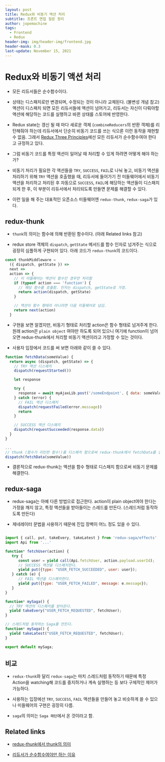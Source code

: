```yaml
---
layout: post
title: Redux와 비동기 액션 처리
subtitle: 프론트 면접 질문 정리
author: jopemachine
tags:
  - Frontend
  - Redux
header-img: img/header-img/frontend.jpg
header-mask: 0.3
last-update: November 15, 2021
---
```


# Redux와 비동기 액션 처리

- 모든 리듀서들은 순수함수이다.

- 상태는 디스패치로만 변경되며, 수정되는 것이 아니라 교체된다. (불변성 개념 참고) 액션이 디스패치 되면 모든 리듀서들에 액션이 넘어가고, 리듀서는 자신이 다뤄야할 액션에 해당하는 코드를 실행하고 바뀐 상태를 스토어에 반영한다.

- Redux state는 갱신 될 때 마다 새로운 객체 (`combineReducers`의 반환 객체)를 리턴해줘야 하는데 리듀서에서 단순히 비동기 코드를 쓰는 식으론 이런 동작을 재현할 수 없음. 그래서 [Redux Three Principles](https://redux.js.org/understanding/thinking-in-redux/three-principles)에선 모든 리듀서가 순수함수여야 한다고 규정하고 있다.

- 그럼 비동기 코드를 특정 액션이 일어날 때 처리할 수 있게 하려면 어떻게 해야 하는가?

- 비동기 처리가 필요한 각 액션들을 `TRY`, `SUCCESS`, `FAIL`로 나눠 놓고, 비동기 액션을 처리하기 위해 `TRY` 액션을 호출했을 때, 리듀서에 들어가기 전 미들웨어에서 비동기 액션을 처리하고 처리된 후 자동으로 `SUCCESS`, `FAIL`에 해당하는 액션들이 디스패치 되게 한 후, 이 부분이 리듀서에서 처리되도록 만들면 문제를 해결할 수 있다.

- 이런 일을 해 주는 대표적인 오픈소스 미들웨어엔 `redux-thunk`, `redux-saga`가 있다.

## redux-thunk

- `thunk`의 의미는 함수애 의해 반환된 함수이다. (아래 Related links 참고)

- redux store 객체의 `dispatch`, `getState` 메서드를 함수 인자로 넘겨주는 식으로 굉장히 심플하게 구현되어 있다. 아래 코드가 `redux-thunk`의 코드이다.

```js
const thunkMiddleware =
  ({ dispatch, getState }) =>
  next =>
  action => {
    // 이 미들웨어는 액션이 함수인 경우만 처리함
    if (typeof action === 'function') {
      // 해당 함수를 호출함. 인자는 dispatch, getState로 가정.
      return action(dispatch, getState)
    }

    // 액션이 함수 형태라 아니라면 다음 미들웨어로 넘김.
    return next(action)
  }
```

- 구현을 보면 알겠지만, 비동기 형태로 처리할 action은 함수 형태로 넘겨주게 한다. 원래 action은 `plain object` 여야만 하도록 되어 있으니 여기에 function이 넘어오면 redux-thunk에서 처리할 비동기 액션이라고 가정할 수 있는 것이다.

- 사용자 입장에서 코드를 써 보면 아래와 같이 쓸 수 있다.

```js
function fetchData(someValue) {
  return async (dispatch, getState) => {
    // TRY 액션 디스패치
    dispatch(requestStarted())

    let response

    try {
      response = await myAjaxLib.post('/someEndpoint', { data: someValue })
    } catch (error) {
      // FAIL 액션 디스패치
      dispatch(requestFailed(error.message))
      return
    }

    // SUCCESS 액션 디스패치
    dispatch(requestSucceeded(response.data))
  }
}

...
// thunk (함수가 리턴한 함수!)를 디스패치 함으로써 redux-thunk에서 fetchData를 실행
dispatch(fetchData(someValue))
```

- 결론적으로 redux-thunk는 액션을 함수 형태로 디스패치 함으로써 비동기 문제를 해결한다.

## redux-saga

- redux-saga는 아예 다른 방법으로 접근한다. action이 plain object여야 한다는 가정을 깨지 않고, 특정 액션들을 받아들이는 스레드를 만든다. (스레드처럼 동작하도록 만든다)

- 제네레이터 문법을 사용하기 때문에 진입 장벽이 어느 정도 있을 수 있다.

```js

import { call, put, takeEvery, takeLatest } from 'redux-saga/effects'
import Api from '...'

function* fetchUser(action) {
   try {
      const user = yield call(Api.fetchUser, action.payload.userId);
      // SUCCESS 액션을 디스패치한다.
      yield put({type: "USER_FETCH_SUCCEEDED", user: user});
   } catch (e) {
      // FAIL 액션을 디스패치한다.
      yield put({type: "USER_FETCH_FAILED", message: e.message});
   }
}

function* mySaga() {
  // TRY 액션의 디스패치를 받아온다.
  yield takeEvery("USER_FETCH_REQUESTED", fetchUser);
}

// 스레드처럼 동작하는 Saga를 만든다.
function* mySaga() {
  yield takeLatest("USER_FETCH_REQUESTED", fetchUser);
}

export default mySaga;
```

## 비교

- `redux-thunk`와 달리 `redux-saga`는 마치 스레드처럼 동작하기 때문에 특정 Action을 watching해 코드를 중지하거나 계속 실행하는 등 보다 구체적인 제어가 가능하다.

- 사용하는 입장에선 `TRY`, `SUCCESS`, `FAIL` 액션들을 만들어 놓고 비슷하게 쓸 수 있으나 미들웨어의 구현은 굉장히 다름.

- `saga`의 의미는 `Saga 패턴`에서 온 것이라고 함.

## Related links

- [redux-thunk에서 thunk의 의미](https://daveceddia.com/what-is-a-thunk/)

- [리듀서가 순수함수여야만 하는 이유](https://usecode.pw/why-redux-need-reducers-to-be-pure-functions/)